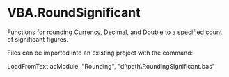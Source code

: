 # VBA.RoundSignificant
Functions for rounding Currency, Decimal, and Double to a specified count of significant figures.

Files can be imported into an existing project with the command:

LoadFromText acModule, "Rounding", "d:\path\RoundingSignificant.bas"
